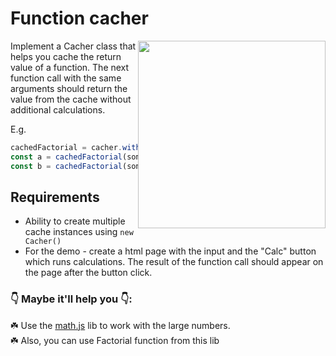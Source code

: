 # Function cacher

<div style="float: right" align="center">
  <img  src="../../assets/cacher.svg" width="300">
</div>

Implement a Cacher class that helps you cache the return value of a function.
The next function call with the same arguments should return the value from the cache without additional calculations.

E.g.

```javascript
cachedFactorial = cacher.withCache(factorial);
const a = cachedFactorial(someBigNumber); // => very long calculations...
const b = cachedFactorial(someBigNumber); // => the result is returned from the cache - very quickly,
```

## Requirements

- Ability to create multiple cache instances using `new Cacher()`
- For the demo - create a html page with the input and the "Calc" button which runs calculations. The result of the function call should appear on the page after the button click.

### 👇 Maybe it'll help you 👇:

☘️ Use the [math.js](https://github.com/josdejong/mathjs) lib to work with the large numbers.</br>
☘️ Also, you can use Factorial function from this lib
